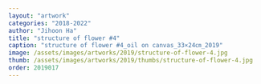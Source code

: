 ```yaml
---
layout: "artwork"
categories: "2018-2022"
author: "Jihoon Ha"
title: "structure of flower #4"
caption: "structure of flower #4_oil on canvas_33×24㎝_2019"
image: /assets/images/artworks/2019/structure-of-flower-4.jpg
thumb: /assets/images/artworks/2019/thumbs/structure-of-flower-4.jpg
order: 2019017
---
```

